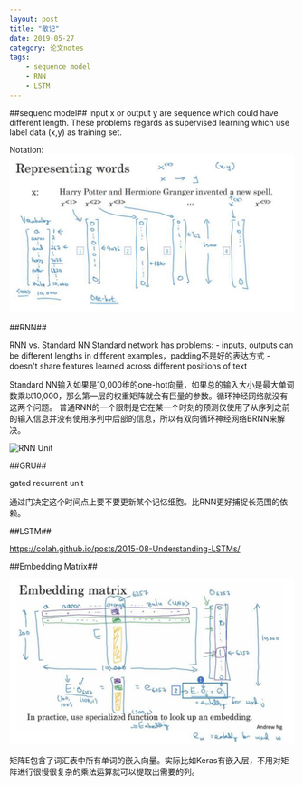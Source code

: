 ```yaml
---
layout: post
title: "散记"
date: 2019-05-27
category: 论文notes
tags: 
    - sequence model
    - RNN
    - LSTM
---
```


##sequenc model##
input x or output y are sequence which could have different length. These problems regards as supervised learning which use label data (x,y) as training set.

Notation:
![Notation](\assets\images\postsimage\0531\sequence_model.jpg)

##RNN##

RNN vs. Standard NN
Standard network has problems:
	- inputs, outputs can be different lengths in different examples，padding不是好的表达方式
	- doesn't share features learned across different positions of text

Standard NN输入如果是10,000维的one-hot向量，如果总的输入大小是最大单词数乘以10,000，那么第一层的权重矩阵就会有巨量的参数。循环神经网络就没有这两个问题。
普通RNN的一个限制是它在某一个时刻的预测仅使用了从序列之前的输入信息并没有使用序列中后部的信息，所以有双向循环神经网络BRNN来解决。

![RNN Unit](\assets\images\postsimage\0531\sequence_model.png)

##GRU##

gated recurrent unit

通过门决定这个时间点上要不要更新某个记忆细胞。比RNN更好捕捉长范围的依赖。

##LSTM##

<https://colah.github.io/posts/2015-08-Understanding-LSTMs/>

##Embedding Matrix##

![embedding matrix](\assets\images\postsimage\0531\embedding_matrix.jpg)

矩阵E包含了词汇表中所有单词的嵌入向量。实际比如Keras有嵌入层，不用对矩阵进行很慢很复杂的乘法运算就可以提取出需要的列。